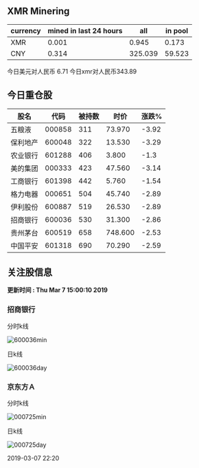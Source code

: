 ## XMR Minering

|currency|mined in last 24 hours|all|in pool|
|---|---|---|---|
|XMR|0.001|0.945|0.173|
|CNY|0.314|325.039|59.523|

今日美元对人民币 6.71	今日xmr对人民币343.89


## 今日重仓股 

|股名|代码|被持数|时价|涨跌%|
|---|---|---|---|---|
|五粮液|000858|311|73.970|-3.92|
|保利地产|600048|322|13.530|-3.29|
|农业银行|601288|406|3.800|-1.3|
|美的集团|000333|423|47.560|-3.14|
|工商银行|601398|442|5.760|-1.54|
|格力电器|000651|504|45.740|-2.89|
|伊利股份|600887|519|26.530|-2.89|
|招商银行|600036|530|31.300|-2.86|
|贵州茅台|600519|658|748.600|-2.53|
|中国平安|601318|690|70.290|-2.59|

## 关注股信息
**更新时间 : Thu Mar  7 15:00:10 2019**
### 招商银行 
分时k线

![600036min](http://image.sinajs.cn/newchart/min/n/sh600036.gif)

日k线

![600036day](http://image.sinajs.cn/newchart/daily/n/sh600036.gif)

### 京东方Ａ 
分时k线

![000725min](http://image.sinajs.cn/newchart/min/n/sz000725.gif)

日k线

![000725day](http://image.sinajs.cn/newchart/daily/n/sz000725.gif)

2019-03-07 22:20